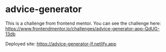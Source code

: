 # advice-generator

This is a challenge from frontend mentor. You can see the challenge here: https://www.frontendmentor.io/challenges/advice-generator-app-QdUG-13db

Deployed site: https://advice-generator-jf.netlify.app

